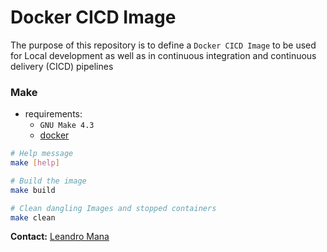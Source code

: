 # Docker CICD Image

The purpose of this repository is to define a `Docker CICD Image` to be used for Local development as well as in continuous integration and continuous delivery (CICD) pipelines

### **Make**

- requirements:
    - `GNU Make 4.3`
    - [docker](https://docs.docker.com/get-docker/)
```bash
# Help message
make [help]

# Build the image
make build

# Clean dangling Images and stopped containers
make clean
```

**Contact:** [Leandro Mana](https://www.linkedin.com/in/leandro-mana-2854553b/)
